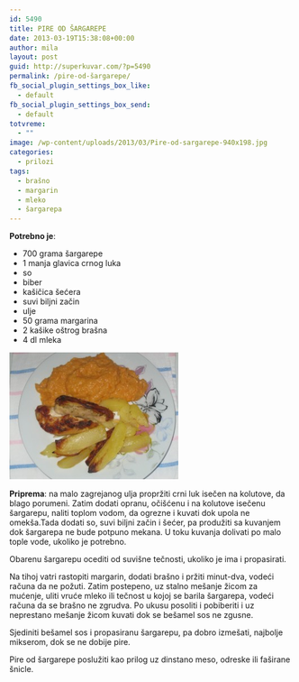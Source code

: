 ```yaml
---
id: 5490
title: PIRE OD ŠARGAREPE
date: 2013-03-19T15:38:08+00:00
author: mila
layout: post
guid: http://superkuvar.com/?p=5490
permalink: /pire-od-šargarepe/
fb_social_plugin_settings_box_like:
  - default
fb_social_plugin_settings_box_send:
  - default
totvreme:
  - ""
image: /wp-content/uploads/2013/03/Pire-od-sargarepe-940x198.jpg
categories:
  - prilozi
tags:
  - brašno
  - margarin
  - mleko
  - šargarepa
---
```

**Potrebno je**:

  * 700 grama šargarepe
  * 1 manja glavica crnog luka
  * so
  * biber
  * kašičica šećera
  * suvi biljni začin
  * ulje
  * 50 grama margarina
  * 2 kašike oštrog brašna
  * 4 dl mleka

<img class="alignnone size-medium wp-image-5491" src="/wp-content/uploads/2013/03/Pire-od-sargarepe-300x225.jpg" alt="Pire od sargarepe" width="300" height="225" /> 

**Priprema**: na malo zagrejanog ulja propržiti crni luk isečen na kolutove, da blago porumeni. Zatim dodati opranu, očišćenu i na kolutove isečenu šargarepu, naliti toplom vodom, da ogrezne i kuvati dok upola ne omekša.Tada dodati so, suvi biljni začin i šećer, pa produžiti sa kuvanjem dok šargarepa ne bude potpuno mekana. U toku kuvanja dolivati po malo tople vode, ukoliko je potrebno.

Obarenu šargarepu ocediti od suvišne tečnosti, ukoliko je ima i propasirati.

Na tihoj vatri rastopiti margarin, dodati brašno i pržiti minut-dva, vodeći računa da ne požuti. Zatim postepeno, uz stalno mešanje žicom za mućenje, uliti vruće mleko ili tečnost u kojoj se barila šargarepa, vodeći računa da se brašno ne zgrudva. Po ukusu posoliti i pobiberiti i uz neprestano mešanje žicom kuvati dok se bešamel sos ne zgusne.

Sjediniti bešamel sos i propasiranu šargarepu, pa dobro izmešati, najbolje mikserom, dok se ne dobije pire.

Pire od šargarepe poslužiti kao prilog uz dinstano meso, odreske ili faširane šnicle.